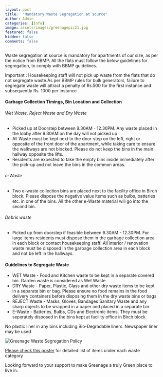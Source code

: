 ```yaml
---
layout: post
title:  "Mandatory Waste Segregation at source"
author: Admin
categories: [Info]
image: assets/images/greenagepic21.jpg
featured: false
hidden: false
comments: false
---
```


<p>Waste segregation at source is mandatory for apartments of our size,  as per the notice from BBMP. All the flats must follow the below guidelines for segregation, to comply with BBMP guidelines.  

Important : Housekeeping staff will not pick up waste from the flats that do not segregate waste.As per BBMP rules for bulk generators, failure to segregate waste will attract a penalty of Rs.500 for the first instance and subsequently Rs. 1000 per instance</p> 


#### Garbage Collection Timings, Bin Location and Collection

###### Wet Waste, Reject Waste and Dry Waste 

- Picked up at Doorstep between 9.30AM - 12.30PM. Any waste placed in the lobby after 9.30AM on the day will not picked up
- All Waste must be kept next to the door-step on the left, right or opposite of the front door of the apartment, while taking care to ensure the walkways are not blocked. Please do not keep the bins in the main hallway opposite the lifts. 
- Residents are expected to take the empty bins inside immediately after the pick-up and not leave the bins in the common areas.

###### e-Waste
- Two e-waste collection bins are placed next to the facility office in Birch block. Please dispose the negative value items such as bulbs, batteries etc. in one of the bins. All the other e-Waste material will go into the second bin.

###### Debris waste
- Picked up from doorstep if feasible between 9.30AM - 12.30PM. For large items residents must dispose them in the garbage collection area in each block or contact housekeeping staff. All interior / renovation waste must be disposed in the garbage collection area in each block and not be left in the hallways. 


#### Guidelines to Segregate Waste

- WET Waste   - Food and Kitchen waste to be kept in a separate covered bin. Garden waste is considered as Wet Waste
- DRY Waste  - Paper, Plastic, Glass and other dry waste items to be kept in a separate bin or bag. Please ensure no food remains in the food delivery containers before disposing them in the dry waste bins or bags
- REJECT Waste -  Masks, Gloves, Bandages Sanitary Waste and any sharp objects to be wrapped in a paper and placed in a separate bin
- E-Waste - Batteries, Bulbs, CDs and Electronic items. They must be seperately disposed in the bins kept at facility office in Birch block

No plastic liner in any bins including Bio-Degradable liners. Newspaper liner may be used


<p class="mb-5"><img class="shadow-lg" src="{{site.baseurl}}/assets/images/waste-segregation-handout.jpg" alt="Greenage Waste Segregation Policy" /></p>

<p> <a href="{{site.baseurl}}/assets/images/waste-segregation-detailed-guidelines.jpg">Please check this poster</a> for detailed list of items under each waste category</p>
 
<p>Looking forward to your support to make Greenage a truly Green place to live in.</p>



